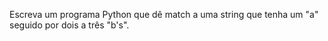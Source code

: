 Escreva um programa Python que dê match a uma string que tenha um "a" seguido por dois a três "b's".
